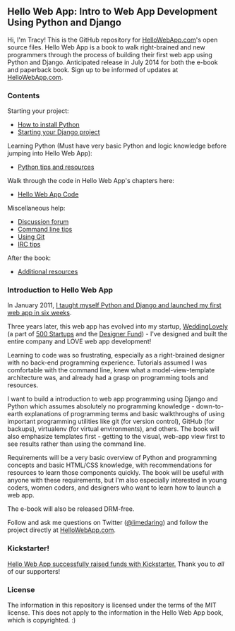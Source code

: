## Hello Web App: Intro to Web App Development Using Python and Django

Hi, I'm Tracy! This is the GitHub repository for [HelloWebApp.com](http://hellowebapp.com)'s open source files. Hello Web App is a book to walk right-brained and new programmers through the process of building their first web app using Python and Django. Anticipated release in July 2014 for both the  e-book and paperback book. Sign up to be informed of updates at [HelloWebApp.com](http://hellowebapp.com).

### Contents

Starting your project:

* [How to install Python](https://github.com/limedaring/HelloWebApp/tree/master/installation-instructions)
* [Starting your Django project](https://github.com/limedaring/HelloWebApp/blob/master/installation-instructions/starting-your-project.md)

Learning Python (Must have very basic Python and logic knowledge before jumping into Hello Web App):
* [Python tips and resources](https://github.com/limedaring/HelloWebApp/tree/master/python-tips)

Walk through the code in Hello Web App's chapters here:

* [Hello Web App Code](https://github.com/limedaring/HelloWebApp-Code)

Miscellaneous help:

* [Discussion forum](http://discuss.hellowebapp.com/)
* [Command line tips](https://github.com/limedaring/HelloWebApp/tree/master/command-line-tips)
* [Using Git](https://github.com/limedaring/HelloWebApp/tree/master/git-tips)
* [IRC tips](https://github.com/limedaring/HelloWebApp/tree/master/irc-tips)

After the book:

* [Additional resources](https://github.com/limedaring/HelloWebApp/tree/master/additional-resources)

### Introduction to Hello Web App 

In January 2011, [I taught myself Python and Django and launched my first web app in six weeks](http://www.limedaring.com/im-a-designer-who-learned-django-and-launched-her-first-webapp-in-6-weeks/).

Three years later, this web app has evolved into my startup, [WeddingLovely](http://weddinglovely.com) (a part of [500 Startups](http://500.co) and the [Designer Fund](http://designerfund.com)) - I've designed and built the entire company and LOVE web app development!

Learning to code was so frustrating, especially as a right-brained designer with no back-end programming experience. Tutorials assumed I was comfortable with the command line, knew what a model-view-template architecture was, and already had a grasp on programming tools and resources. 

I want to build a introduction to web app programming using Django and Python which assumes absolutely no programming knowledge - down-to-earth explanations of programming terms and basic walkthroughs of using important programming utilities like git (for version control), GitHub (for backups), virtualenv (for virtual environments), and others. The book will also emphasize templates first - getting to the visual, web-app view first to see results rather than using the command line.

Requirements will be a very basic overview of Python and programming concepts and basic HTML/CSS knowledge, with recommendations for resources to learn those components quickly. The book will be useful with anyone with these requirements, but I'm also especially interested in young coders, women coders, and designers who want to learn how to launch a web app.

The e-book will also be released DRM-free.

Follow and ask me questions on Twitter ([@limedaring](http://twitter.com/limedaring)) and follow the project directly at [HelloWebApp.com](http://hellowebapp.com).

### Kickstarter!

[Hello Web App successfully raised funds with Kickstarter.](https://www.kickstarter.com/projects/1868398473/hello-web-app-intro-to-building-web-apps-with-djan) Thank you to *all* of our supporters!

### License

The information in this repository is licensed under the terms of the MIT
license. This does not apply to the information in the Hello Web App book, which
is copyrighted. :)
